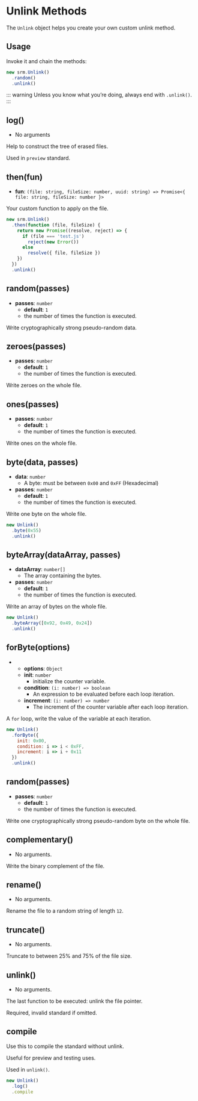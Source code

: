 # Unlink Methods

The `Unlink` object helps you create your own custom unlink method.

## Usage

Invoke it and chain the methods:

```javascript
new srm.Unlink()
  .random()
  .unlink()
```

::: warning Unless you know what you’re doing, always end with `.unlink()`. :::

## log\(\)

* No arguments

Help to construct the tree of erased files.

Used in `preview` standard.

## then\(fun\)

* **fun**: `(file: string, fileSize: number, uuid: string) => Promise<{ file: string, fileSize: number }>`

Your custom function to apply on the file.

```javascript
new srm.Unlink()
  .then(function (file, fileSize) {
    return new Promise((resolve, reject) => {
      if (file === 'test.js')
        reject(new Error())
      else
        resolve({ file, fileSize })
    })
  })
  .unlink()
```

## random\(passes\)

* **passes**: `number`
  * **default**: `1`
  * the number of times the function is executed.

Write cryptographically strong pseudo-random data.

## zeroes\(passes\)

* **passes**: `number`
  * **default**: `1`
  * the number of times the function is executed.

Write zeroes on the whole file.

## ones\(passes\)

* **passes**: `number`
  * **default**: `1`
  * the number of times the function is executed.

Write ones on the whole file.

## byte\(data, passes\)

* **data**: `number`
  * A byte: must be between `0x00` and `0xFF` \(Hexadecimal\)
* **passes**: `number`
  * **default**: `1`
  * the number of times the function is executed.

Write one byte on the whole file.

```javascript
new Unlink()
  .byte(0x55)
  .unlink()
```

## byteArray\(dataArray, passes\)

* **dataArray**: `number[]`
  * The array containing the bytes.
* **passes**: `number`
  * **default**: `1`
  * the number of times the function is executed.

Write an array of bytes on the whole file.

```javascript
new Unlink()
  .byteArray([0x92, 0x49, 0x24])
  .unlink()
```

## forByte\(options\)

* * **options**: `Object`
  * **init**: `number`
    * initialize the counter variable.
  * **condition**: `(i: number) => boolean`
    * An expression to be evaluated before each loop iteration.
  * **increment**: `(i: number) => number`
    * The increment of the counter variable after each loop iteration.

A `for` loop, write the value of the variable at each iteration.

```javascript
new Unlink()
  .forByte({
    init: 0x00,
    condition: i => i < 0xFF,
    increment: i => i + 0x11
  })
  .unlink()
```

## random\(passes\)

* **passes**: `number`
  * **default**: `1`
  * the number of times the function is executed.

Write one cryptographically strong pseudo-random byte on the whole file.

## complementary\(\)

* No arguments.

Write the binary complement of the file.

## rename\(\)

* No arguments.

Rename the file to a random string of length `12`.

## truncate\(\)

* No arguments.

Truncate to between 25% and 75% of the file size.

## unlink\(\)

* No arguments.

The last function to be executed: unlink the file pointer.

Required, invalid standard if omitted.

## compile

Use this to compile the standard without unlink.

Useful for preview and testing uses.

Used in `unlink()`.

```javascript
new Unlink()
  .log()
  .compile
```

